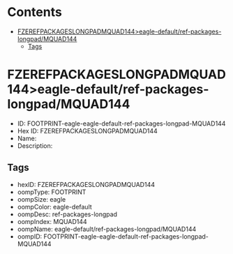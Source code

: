 



Contents
========

* [FZEREFPACKAGESLONGPADMQUAD144>eagle-default/ref-packages-longpad/MQUAD144](#fzerefpackageslongpadmquad144eagle-defaultref-packages-longpadmquad144)
	* [Tags](#tags)

# FZEREFPACKAGESLONGPADMQUAD144>eagle-default/ref-packages-longpad/MQUAD144

- ID: FOOTPRINT-eagle-eagle-default-ref-packages-longpad-MQUAD144
- Hex ID: FZEREFPACKAGESLONGPADMQUAD144
- Name: 
- Description: 

## Tags

- hexID: FZEREFPACKAGESLONGPADMQUAD144
- oompType: FOOTPRINT
- oompSize: eagle
- oompColor: eagle-default
- oompDesc: ref-packages-longpad
- oompIndex: MQUAD144
- oompName: eagle-default/ref-packages-longpad/MQUAD144
- oompID: FOOTPRINT-eagle-eagle-default-ref-packages-longpad-MQUAD144
